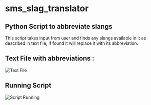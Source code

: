 # sms_slag_translator
## Python Script to abbreviate slangs
This script takes input from user and finds any slangs available in it as described in text file, If found it will replace it with its abbreviation.

## Text File with abbreviations :
![Text File](https://github.com/rishabhverma17/sms_slag_translator/blob/master/Screenshot%20(160).png)

## Running Script
![Script Running](https://github.com/rishabhverma17/sms_slag_translator/blob/master/Screenshot%20(159)_LI.jpg)
